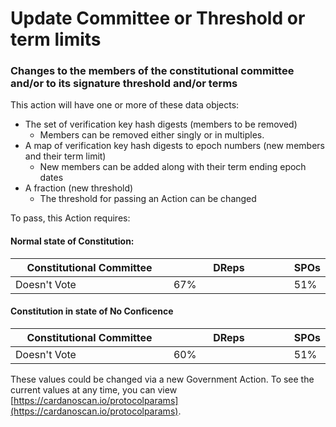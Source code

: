 # Update Committee or Threshold or term limits

### Changes to the members of the constitutional committee and/or to its signature threshold and/or terms

This action will have one or more of these data objects:

* The set of verification key hash digests (members to be removed)
  * Members can be removed either singly or in multiples.
* A map of verification key hash digests to epoch numbers (new members and their term limit)
  * New members can be added along with their term ending epoch dates
* A fraction (new threshold)
  * The threshold for passing an Action can be changed

To pass, this Action requires:

#### Normal state of Constitution:

<table><thead><tr><th width="278">Constitutional Committee</th><th width="218">DReps</th><th>SPOs</th></tr></thead><tbody><tr><td>Doesn't Vote</td><td>67%</td><td>51%</td></tr></tbody></table>

#### Constitution in state of No Conficence

<table><thead><tr><th width="278">Constitutional Committee</th><th width="218">DReps</th><th>SPOs</th></tr></thead><tbody><tr><td>Doesn't Vote</td><td>60%</td><td>51%</td></tr></tbody></table>

These values could be changed via a new Government Action. To see the current values at any time, you can view [https://cardanoscan.io/protocolparams](https://cardanoscan.io/protocolparams).
